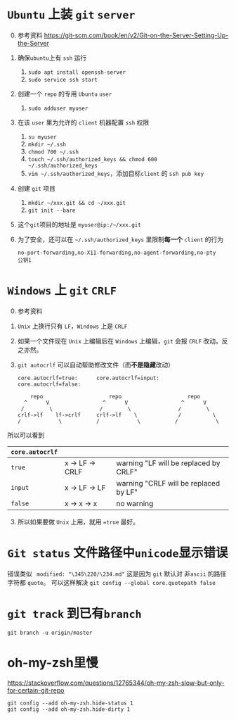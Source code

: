 # `Ubuntu` 上装 `git` `server`
0. 参考资料 https://git-scm.com/book/en/v2/Git-on-the-Server-Setting-Up-the-Server
1. 确保`ubuntu`上有 `ssh` 运行
	1. `sudo apt install openssh-server`
	2. `sudo service ssh start`
2. 创建一个 `repo` 的专用 `Ubuntu` `user`
	
	1. `sudo adduser myuser`
3. 在该 `user` 里为允许的 `client` 机器配置 `ssh` 权限
	1. `su myuser`
	2. `mkdir ~/.ssh`
	3. `chmod 700 ~/.ssh`
	4. `touch ~/.ssh/authorized_keys && chmod 600 ~/.ssh/authorized_keys`
	5. `vim ~/.ssh/authorized_keys`，添加目标`client` 的 `ssh pub key`
4. 创建 `git` 项目
	1. `mkdir ~/xxx.git && cd ~/xxx.git`
	2. `git init --bare`
5. 这个`git`项目的地址是 `myuser@ip:/~/xxx.git`
6. 为了安全，还可以在 `~/.ssh/authorized_keys` 里限制**每一个** `client` 的行为
	```
	no-port-forwarding,no-X11-forwarding,no-agent-forwarding,no-pty
	公钥1
	```

# `Windows` 上 `git` `CRLF`
0. 参考资料
1. `Unix` 上换行只有 `LF`，`Windows` 上是 `CRLF`
	
1. 如果一个文件现在 `Unix` 上编辑后在 `Windows` 上编辑，`git` 会报 `CRLF` 改动。反之亦然。
	
2. `git autocrlf` 可以自动帮助修改文件（而**不是隐藏**改动）
	```
   core.autocrlf=true:      core.autocrlf=input:     core.autocrlf=false:
                                             
        repo                     repo                     repo
      ^      V                 ^      V                 ^      V
     /        \               /        \               /        \
   crlf->lf    lf->crlf     crlf->lf    \             /          \      
   /            \           /            \           /            \
	```

所以可以看到

|  `core.autocrlf`  |      |      |
| ---- | ---- | ---- |
|`true`|    x -> LF -> CRLF |  warning "LF will be replaced by CRLF" |
|`input`|   x -> LF -> LF    | warning "CRLF will be replaced by LF" |
|`false`|   x -> x -> x       |no warning |



3. 所以如果要做 `Unix` 上用，就用 `=true` 最好。

# `Git status` 文件路径中`unicode`显示错误
错误类似 ` modified: "\345\220/\234.md"`
这是因为 `git` 默认对 非`ascii` 的路径字符都 `quote`。
可以这样解决 `git config --global core.quotepath false`

# `git track` 到已有`branch`
`git branch -u origin/master`

# oh-my-zsh里慢
https://stackoverflow.com/questions/12765344/oh-my-zsh-slow-but-only-for-certain-git-repo
```
git config --add oh-my-zsh.hide-status 1
git config --add oh-my-zsh.hide-dirty 1
```

